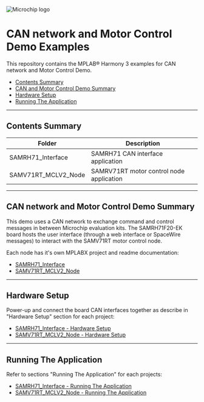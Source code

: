 ![Microchip logo](https://raw.githubusercontent.com/wiki/Microchip-MPLAB-Harmony/Microchip-MPLAB-Harmony.github.io/images/microchip_logo.png)

# CAN network and Motor Control Demo Examples

This repository contains the MPLAB® Harmony 3 examples for CAN network and Motor Control Demo.

- [Contents Summary](#contents-summary)
- [CAN and Motor Control Demo Summary](#can-and-motor-control-demo-summary)
- [Hardware Setup](#hardware-setup)
- [Running The Application](#running-the-application)

---

## Contents Summary

| Folder               | Description                                               |
| ---                  | ---                                                       |
| SAMRH71_Interface    | SAMRH71 CAN interface application                         |
| SAMV71RT_MCLV2_Node  | SAMRV71RT motor control node application                  |

---

## CAN network and Motor Control Demo Summary

This demo uses a CAN network to exchange command and control messages in between Microchip evaluation kits.
The SAMRH71F20-EK board hosts the user interface (through a web interface or SpaceWire messages) to interact with the SAMV71RT motor control node.

Each node has it's own MPLABX project and readme documentation:
* [SAMRH71_Interface](SAMRH71_Interface/readme.md)
* [SAMV71RT_MCLV2_Node](SAMV71RT_MCLV2_Node/readme.md)

---

## Hardware Setup

Power-up and connect the board CAN interfaces together as describe in "Hardware Setup" section for each project:
* [SAMRH71_Interface - Hardware Setup](SAMRH71_Interface/readme.md#hardware-setup)
* [SAMV71RT_MCLV2_Node - Hardware Setup](SAMV71RT_MCLV2_Node/readme.md#hardware-setup)

---

## Running The Application

Refer to sections "Running The Application" for each projects:
* [SAMRH71_Interface - Running The Application](SAMRH71_Interface/readme.md#running-the-application)
* [SAMV71RT_MCLV2_Node - Running The Application](SAMV71RT_MCLV2_Node/readme.md#running-the-application)
